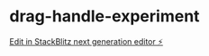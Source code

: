 # drag-handle-experiment

[Edit in StackBlitz next generation editor ⚡️](https://stackblitz.com/~/github.com/nuttaponkhamkul123/drag-handle-experiment)